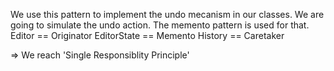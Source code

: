 We use this pattern to implement the undo mecanism in our classes.
We are going to simulate the undo action. The memento pattern is used for that.
Editor == Originator
EditorState == Memento
History == Caretaker

=> We reach 'Single Responsiblity Principle'

